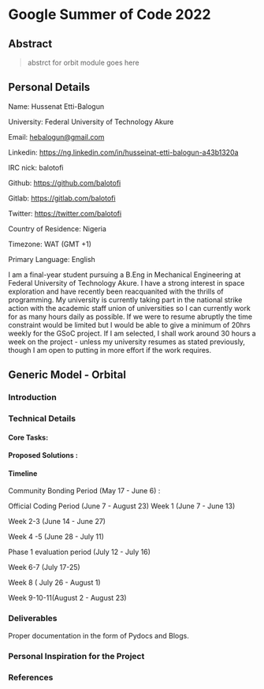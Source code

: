 # Google Summer of Code 2022

## Abstract
> abstrct for orbit module
> goes here

## Personal Details

Name: Hussenat Etti-Balogun

University: Federal University of Technology Akure

Email: hebalogun@gmail.com

Linkedin: https://ng.linkedin.com/in/husseinat-etti-balogun-a43b1320a

IRC nick: balotofi

Github: https://github.com/balotofi

Gitlab: https://gitlab.com/balotofi

Twitter: https://twitter.com/balotofi

Country of Residence: Nigeria

Timezone: WAT (GMT +1)

Primary Language: English

I am a final-year student pursuing a B.Eng in Mechanical Engineering at Federal University of Technology Akure. I have a strong interest in space exploration and have recently been reacquanited with the thrills of programming. My university is currently taking part in the national strike action with the academic staff union of universities so I can currently work for as many hours daily as possible. If we were to resume abruptly the time constraint would be limited but I would be able to give a minimum of 20hrs weekly for the GSoC project. If I am selected, I shall work around 30 hours a week on the project - unless my university resumes as stated previously, though I am open to putting in more effort if the work requires.

## Generic Model - Orbital

### Introduction


### Technical Details
#### Core Tasks:


#### Proposed Solutions :



#### Timeline
Community Bonding Period (May 17 - June 6) :


Official Coding Period (June 7 - August 23)
Week 1 (June 7 - June 13)



Week 2-3 (June 14 - June 27)



Week 4 -5 (June 28 - July 11)



Phase 1 evaluation period (July 12 - July 16)


Week 6-7 (July 17-25)



Week 8 ( July 26 - August 1)


Week 9-10-11(August 2 - August 23)



### Deliverables


Proper documentation in the form of Pydocs and Blogs.

### Personal Inspiration for the Project


### References

